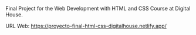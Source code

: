 Final Project for the Web Development with HTML and CSS Course at Digital House.

URL Web: https://proyecto-final-html-css-digitalhouse.netlify.app/

